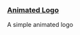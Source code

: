 <!-- BEGIN-AUTO-LIST -->

### [Animated Logo](https://editor.p5js.org/funplanet/sketches/8zZKqiyV4)

A simple animated logo

<!-- END-AUTO-LIST -->